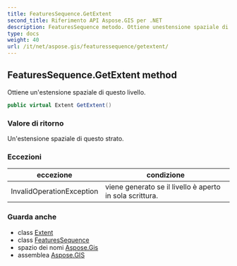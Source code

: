 ```yaml
---
title: FeaturesSequence.GetExtent
second_title: Riferimento API Aspose.GIS per .NET
description: FeaturesSequence metodo. Ottiene unestensione spaziale di questo livello.
type: docs
weight: 40
url: /it/net/aspose.gis/featuressequence/getextent/
---
```

## FeaturesSequence.GetExtent method

Ottiene un'estensione spaziale di questo livello.

```csharp
public virtual Extent GetExtent()
```

### Valore di ritorno

Un'estensione spaziale di questo strato.

### Eccezioni

| eccezione | condizione |
| --- | --- |
| InvalidOperationException | viene generato se il livello è aperto in sola scrittura. |

### Guarda anche

* class [Extent](../../extent/)
* class [FeaturesSequence](../)
* spazio dei nomi [Aspose.Gis](../../featuressequence/)
* assemblea [Aspose.GIS](../../../)


